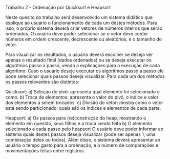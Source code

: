 Trabalho 2 - Ordenação por Quicksort e Heapsort

Neste quesito do trabalho será desenvolvido um sistema didático que explique ao usuário o funcionamento de cada um destes métodos. Para isso, o próprio sistema deverá criar vetores de números inteiros que serão ordenados. O usuário deve poder selecionar se o vetor deve conter números em ordem crescente, decrescente ou aleatórios, e o tamanho do vetor.

Para visualizar os resultados, o usuário deverá escolher se deseja ver apenas o resultado final (dados ordenados) ou se deseja executar os algoritmos passo a passo, vendo a explicações para a execução de cada algoritmo. Caso o usuário deseje executar os algoritmos passo a passo ele pode selecionar quais passos deseja visualizar. Para cada um dos métodos os passos relevantes
são distintos:


Quicksort:
a) Seleção de pivô: apresenta qual elemento foi selecionado e como.
b) Troca de elementos: apresenta o valor do pivô, o índice e valor dos elementos a serem
trocados.
c) Divisão do vetor: mostra como o vetor está sendo particionado: quais são os índices
e elementos de cada parte.


Heapsort:
a) Os passos para (re)construção do heap, mostrando o elemento em questão, seus
filhos e a troca sendo feita
b) O elemento selecionado a cada passo pelo heapsort
O usuário deve poder informar ao sistema quais destes passos deseja visualizar (pode ser apenas
1, uma combinação deles ou todos). Além disso, o sistema deverá apresentar ao usuário o tempo
gasto para a ordenação, e o número de comparações e movimentações feitas entre registros.